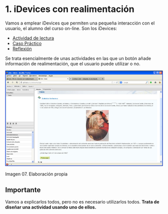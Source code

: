 
# 1. iDevices con realimentación

Vamos a emplear iDevices que permiten una pequeña interacción con el usuario, el alumno del curso on-line. Son los iDevices:

- [Actividad de lectura](actividad_de_lectura.html)
- [Caso Práctico](caso_prctico.html)
- [Reflexión](reflexin.html)

Se trata esencialmente de unas actividades en las que un botón añade información de realimentación, que el usuario puede utilizar o no.

![](https://raw.githubusercontent.com/catedu/curso-moodle/master/img/ActLec.jpg)
<td style="text-align: center;">Imagen 07. Elaboración propia</td>

## Importante

Vamos a explicarlos todos, pero no es necesario utilizarlos todos. **Trata de diseñar una actividad usando uno de ellos.**
